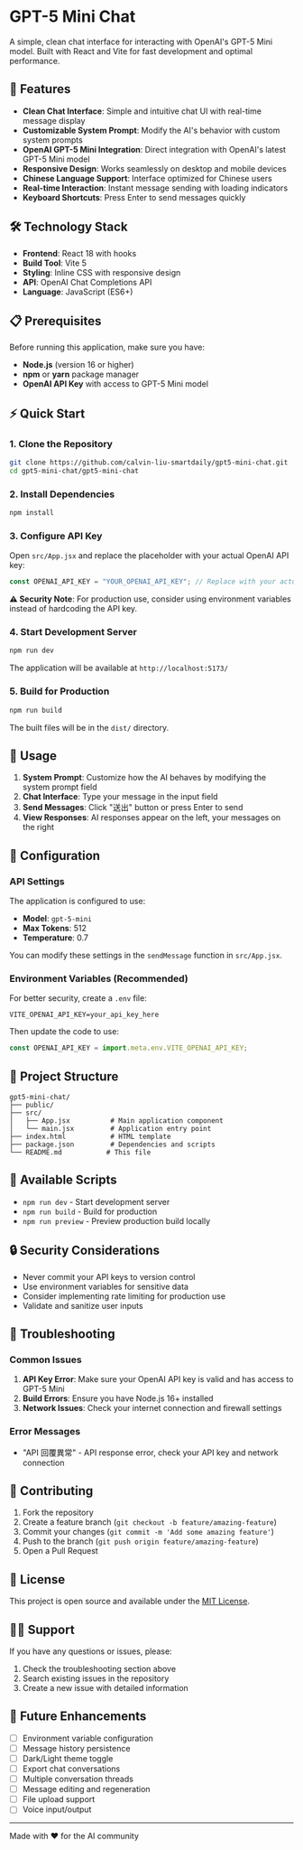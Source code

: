 # GPT-5 Mini Chat

A simple, clean chat interface for interacting with OpenAI's GPT-5 Mini model. Built with React and Vite for fast development and optimal performance.

## 🚀 Features

- **Clean Chat Interface**: Simple and intuitive chat UI with real-time message display
- **Customizable System Prompt**: Modify the AI's behavior with custom system prompts
- **OpenAI GPT-5 Mini Integration**: Direct integration with OpenAI's latest GPT-5 Mini model
- **Responsive Design**: Works seamlessly on desktop and mobile devices
- **Chinese Language Support**: Interface optimized for Chinese users
- **Real-time Interaction**: Instant message sending with loading indicators
- **Keyboard Shortcuts**: Press Enter to send messages quickly

## 🛠️ Technology Stack

- **Frontend**: React 18 with hooks
- **Build Tool**: Vite 5
- **Styling**: Inline CSS with responsive design
- **API**: OpenAI Chat Completions API
- **Language**: JavaScript (ES6+)

## 📋 Prerequisites

Before running this application, make sure you have:

- **Node.js** (version 16 or higher)
- **npm** or **yarn** package manager
- **OpenAI API Key** with access to GPT-5 Mini model

## ⚡ Quick Start

### 1. Clone the Repository
```bash
git clone https://github.com/calvin-liu-smartdaily/gpt5-mini-chat.git
cd gpt5-mini-chat/gpt5-mini-chat
```

### 2. Install Dependencies
```bash
npm install
```

### 3. Configure API Key
Open `src/App.jsx` and replace the placeholder with your actual OpenAI API key:

```javascript
const OPENAI_API_KEY = "YOUR_OPENAI_API_KEY"; // Replace with your actual API key
```

**⚠️ Security Note**: For production use, consider using environment variables instead of hardcoding the API key.

### 4. Start Development Server
```bash
npm run dev
```

The application will be available at `http://localhost:5173/`

### 5. Build for Production
```bash
npm run build
```

The built files will be in the `dist/` directory.

## 📖 Usage

1. **System Prompt**: Customize how the AI behaves by modifying the system prompt field
2. **Chat Interface**: Type your message in the input field
3. **Send Messages**: Click "送出" button or press Enter to send
4. **View Responses**: AI responses appear on the left, your messages on the right

## 🔧 Configuration

### API Settings
The application is configured to use:
- **Model**: `gpt-5-mini`
- **Max Tokens**: 512
- **Temperature**: 0.7

You can modify these settings in the `sendMessage` function in `src/App.jsx`.

### Environment Variables (Recommended)
For better security, create a `.env` file:
```
VITE_OPENAI_API_KEY=your_api_key_here
```

Then update the code to use:
```javascript
const OPENAI_API_KEY = import.meta.env.VITE_OPENAI_API_KEY;
```

## 📁 Project Structure

```
gpt5-mini-chat/
├── public/
├── src/
│   ├── App.jsx          # Main application component
│   └── main.jsx         # Application entry point
├── index.html           # HTML template
├── package.json         # Dependencies and scripts
└── README.md           # This file
```

## 🎯 Available Scripts

- `npm run dev` - Start development server
- `npm run build` - Build for production
- `npm run preview` - Preview production build locally

## 🔒 Security Considerations

- Never commit your API keys to version control
- Use environment variables for sensitive data
- Consider implementing rate limiting for production use
- Validate and sanitize user inputs

## 🐛 Troubleshooting

### Common Issues

1. **API Key Error**: Make sure your OpenAI API key is valid and has access to GPT-5 Mini
2. **Build Errors**: Ensure you have Node.js 16+ installed
3. **Network Issues**: Check your internet connection and firewall settings

### Error Messages
- "API 回覆異常" - API response error, check your API key and network connection

## 🤝 Contributing

1. Fork the repository
2. Create a feature branch (`git checkout -b feature/amazing-feature`)
3. Commit your changes (`git commit -m 'Add some amazing feature'`)
4. Push to the branch (`git push origin feature/amazing-feature`)
5. Open a Pull Request

## 📄 License

This project is open source and available under the [MIT License](LICENSE).

## 🙋‍♂️ Support

If you have any questions or issues, please:
1. Check the troubleshooting section above
2. Search existing issues in the repository
3. Create a new issue with detailed information

## 🚀 Future Enhancements

- [ ] Environment variable configuration
- [ ] Message history persistence
- [ ] Dark/Light theme toggle
- [ ] Export chat conversations
- [ ] Multiple conversation threads
- [ ] Message editing and regeneration
- [ ] File upload support
- [ ] Voice input/output

---

Made with ❤️ for the AI community
